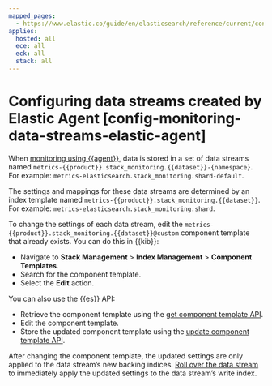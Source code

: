 ```yaml
---
mapped_pages:
  - https://www.elastic.co/guide/en/elasticsearch/reference/current/config-monitoring-data-streams-elastic-agent.html
applies:
  hosted: all
  ece: all
  eck: all
  stack: all
---
```


# Configuring data streams created by Elastic Agent [config-monitoring-data-streams-elastic-agent]

When [monitoring using {{agent}}](../stack-monitoring/collecting-monitoring-data-with-elastic-agent.md), data is stored in a set of data streams named `metrics-{{product}}.stack_monitoring.{{dataset}}-{namespace}`. For example: `metrics-elasticsearch.stack_monitoring.shard-default`.

The settings and mappings for these data streams are determined by an index template named `metrics-{{product}}.stack_monitoring.{{dataset}}`. For example: `metrics-elasticsearch.stack_monitoring.shard`.

To change the settings of each data stream, edit the `metrics-{{product}}.stack_monitoring.{{dataset}}@custom` component template that already exists. You can do this in {{kib}}:

* Navigate to **Stack Management** > **Index Management** > **Component Templates**.
* Search for the component template.
* Select the **Edit** action.

You can also use the {{es}} API:

* Retrieve the component template using the [get component template API](https://www.elastic.co/docs/api/doc/elasticsearch/operation/operation-cluster-get-component-template).
* Edit the component template.
* Store the updated component template using the [update component template API](https://www.elastic.co/docs/api/doc/elasticsearch/operation/operation-cluster-put-component-template).

After changing the component template, the updated settings are only applied to the data stream’s new backing indices. [Roll over the data stream](../../../manage-data/data-store/data-streams/use-data-stream.md#manually-roll-over-a-data-stream) to immediately apply the updated settings to the data stream’s write index.


